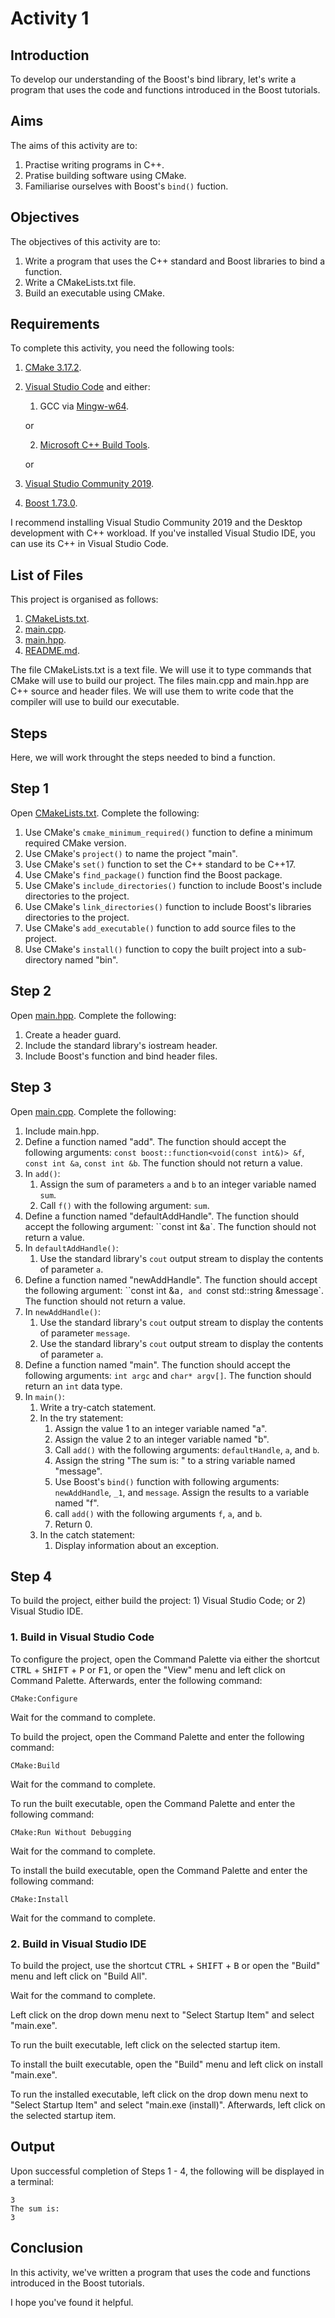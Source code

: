# Activity 1

## Introduction

To develop our understanding of the Boost's bind library, let's write a program that uses the code and functions introduced in the Boost tutorials.

## Aims

The aims of this activity are to:

1. Practise writing programs in C++.
1. Pratise building software using CMake.
1. Familiarise ourselves with Boost's `bind()` fuction.

## Objectives

The objectives of this activity are to:

1. Write a program that uses the C++ standard and Boost libraries to bind a function.
1. Write a CMakeLists.txt file.
1. Build an executable using CMake.

## Requirements

To complete this activity, you need the following tools:

1. [CMake 3.17.2](https://cmake.org/).
1. [Visual Studio Code](https://code.visualstudio.com/) and either: 
    1) GCC via [Mingw-w64](http://mingw-w64.org/doku.php).
    
    or
    
    2) [Microsoft C++ Build Tools](https://visualstudio.microsoft.com/visual-cpp-build-tools/).

    or

1. [Visual Studio Community 2019](https://visualstudio.microsoft.com/vs/).
1. [Boost 1.73.0](https://boost.org/).

I recommend installing Visual Studio Community 2019 and the Desktop development with C++ workload. If you've installed Visual Studio IDE, you can use its C++ in Visual Studio Code.

## List of Files

This project is organised as follows:

1. [CMakeLists.txt](CMakeLists.txt).
1. [main.cpp](main.cpp).
1. [main.hpp](main.hpp).
1. [README.md](README.md).

The file CMakeLists.txt is a text file. We will use it to type commands that CMake will use to build our project. The files main.cpp and main.hpp are C++ source and header files. We will use them to write code that the compiler will use to build our executable. 

## Steps

Here, we will work throught the steps needed to bind a function. 

## Step 1

Open [CMakeLists.txt](CMakeLists.txt). Complete the following:

1. Use CMake's `cmake_minimum_required()` function to define a minimum required CMake version.
1. Use CMake's `project()` to name the project "main".
1. Use CMake's `set()` function to set the C++ standard to be C++17.
1. Use CMake's `find_package()` function find the Boost package.
1. Use CMake's `include_directories()` function to include Boost's include directories to the project.
1. Use CMake's `link_directories()` function to include Boost's libraries directories to the project.
1. Use CMake's `add_executable()` function to add source files to the project.
1. Use CMake's `install()` function to copy the built project into a sub-directory named "bin".

## Step 2

Open [main.hpp](main.hpp). Complete the following:

1. Create a header guard.
1. Include the standard library's iostream header.
1. Include Boost's function and bind header files.

## Step 3

Open [main.cpp](main.cpp). Complete the following:

1. Include main.hpp.
1. Define a function named "add". The function should accept the following arguments: `const boost::function<void(const int&)> &f`, `const int &a`, `const int &b`. The function should not return a value.
1. In `add()`:
    1. Assign the sum of parameters `a` and `b` to an integer variable named `sum`.
    1. Call `f()` with the following argument: `sum`.
1. Define a function named "defaultAddHandle". The function should accept the following argument: ``const int &a`. The function should not return a value.
1. In `defaultAddHandle()`:
    1. Use the standard library's `cout` output stream to display the contents of parameter `a`. 
1. Define a function named "newAddHandle". The function should accept the following argument: ``const int &a`, and `const std::string &message`. The function should not return a value.
1. In `newAddHandle()`:
    1.  Use the standard library's `cout` output stream to display the contents of parameter `message`. 
    1.  Use the standard library's `cout` output stream to display the contents of parameter `a`. 
1. Define a function named "main". The function should accept the following arguments: `int argc` and `char* argv[]`. The function should return an `int` data type.
1. In `main()`:
    1. Write a try-catch statement.
    1. In the try statement:
        1. Assign the value 1 to an integer variable named "a".
        1. Assign the value 2 to an integer variable named "b".
        1. Call `add()` with the following arguments: `defaultHandle`, `a`, and `b`.
        1. Assign the string "The sum is: " to a string variable named "message".
        1. Use Boost's `bind()` function with following arguments: `newAddHandle`, `_1`, and `message`. Assign the results to a variable named "f".
        1. call `add()` with the following arguments `f`, `a`, and `b`.
        1. Return 0.
    1. In the catch statement:
        1. Display information about an exception.

## Step 4

To build the project, either build the project: 1) Visual Studio Code; or 2) Visual Studio IDE.

### 1. Build in Visual Studio Code

To configure the project, open the Command Palette via either the shortcut <kbd>CTRL</kbd> + <kbd>SHIFT</kbd> + <kbd>P</kbd> or <kbd>F1</kbd>, or open the "View" menu and left click on Command Palette. Afterwards, enter the following command:

    CMake:Configure

Wait for the command to complete.

To build the project, open the Command Palette and enter the following command:

    CMake:Build

Wait for the command to complete.

To run the built executable, open the Command Palette and enter the following command:

    CMake:Run Without Debugging

Wait for the command to complete.

To install the build executable, open the Command Palette and enter the following command:

    CMake:Install

Wait for the command to complete.

### 2. Build in Visual Studio IDE

To build the project, use the shortcut <kbd>CTRL</kbd> + <kbd>SHIFT</kbd> + <kbd>B</kbd> or open the "Build" menu and left click on "Build All".

Wait for the command to complete.

Left click on the drop down menu next to "Select Startup Item" and select "main.exe". 

To run the built executable, left click on the selected startup item.

To install the built executable, open the "Build" menu and left click on install "main.exe".

To run the installed executable, left click on the drop down menu next to "Select Startup Item" and select "main.exe (install)". Afterwards, left click on the selected startup item. 

## Output

Upon successful completion of Steps 1 - 4, the following will be displayed in a terminal:

    3
    The sum is:
    3

## Conclusion

In this activity, we've written a program that uses the code and functions introduced in the Boost tutorials.

I hope you've found it helpful.